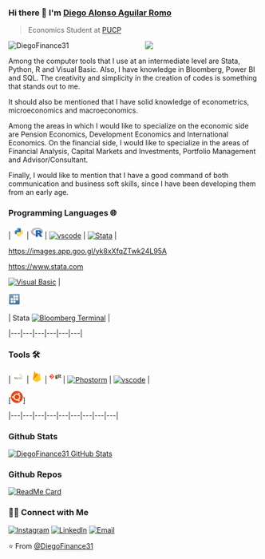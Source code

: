 
### Hi there 👋 I'm [Diego Alonso Aguilar Romo](https://DiegoFinance31.com.np)
> Economics Student at [PUCP](https://www.pucp.edu.pe)


<img align='right' src="https://media.giphy.com/media/M9gbBd9nbDrOTu1Mqx/giphy.gif" width="230">


<img src="https://komarev.com/ghpvc/?username=DiegoFinance31" alt="DiegoFinance31" />

<div>
 <p>
Among the computer tools that I use at an intermediate level are Stata, Python, R and Visual Basic. Also, I have knowledge in Bloomberg, Power BI and SQL. The creativity and simplicity in the creation of codes is something that stands out to me.

It should also be mentioned that I have solid knowledge of econometrics, microeconomics and macroeconomics.

Among the areas in which I would like to specialize on the economic side are Pension Economics, Development Economics and International Economics. On the financial side, I would like to specialize in the areas of Financial Analysis, Capital Markets and Investments, Portfolio Management and Advisor/Consultant.

Finally, I would like to mention that I have a good command of both communication and business soft skills, since I have been developing them from an early age.
</p>
</div>

### Programming Languages 🌐

| [<img src="https://raw.githubusercontent.com/github/explore/80688e429a7d4ef2fca1e82350fe8e3517d3494d/topics/python/python.png" alt="Python" width="24">](https://python.org/) | [<img src="https://raw.githubusercontent.com/github/explore/80688e429a7d4ef2fca1e82350fe8e3517d3494d/topics/r/r.png" alt="R" width="24">](https://r-project.org/) | [<img src="https://upload.wikimedia.org/wikipedia/commons/thumb/2/2d/Visual_Studio_Code_1.18_icon.svg/1200px-Visual_Studio_Code_1.18_icon.svg.png" alt="vscode" width="24">](https://code.visualstudio.com/) | [<img src="https://images.app.goo.gl/yk8xXfqZTwk24L95A" alt="Stata" width="24">](https://www.stata.com/) | 



https://images.app.goo.gl/yk8xXfqZTwk24L95A

https://www.stata.com



[<img src="https://raw.githubusercontent.com/github/explore/80688e429a7d4ef2fca1e82350fe8e3517d3494d/topics/visual basic/visual basic.png" alt="Visual Basic" width="38">](https://visualstudio.microsoft.com/es/downloads/)  | 


[<img src="https://raw.githubusercontent.com/github/explore/80688e429a7d4ef2fca1e82350fe8e3517d3494d/topics/stata/stata.png" alt="Stata" width="24">](https://stata.org/)  


|  Stata [<img src="https://raw.githubusercontent.com/github/explore/80688e429a7d4ef2fca1e82350fe8e3517d3494d/topics/Bloomberg Terminal/Bloomberg Terminal.png" alt="Bloomberg Terminal" width="24">](https://www.bloomberg.com/professional/solution/bloomberg-terminal/) |  



|---|---|---|---|---|---|
 
### Tools 🛠️

| [<img src="https://raw.githubusercontent.com/github/explore/80688e429a7d4ef2fca1e82350fe8e3517d3494d/topics/mysql/mysql.png" alt="mysql" width="24">](https://www.mysql.com/) |  [<img src="https://raw.githubusercontent.com/github/explore/80688e429a7d4ef2fca1e82350fe8e3517d3494d/topics/firebase/firebase.png" alt="firebase" width="24">](https://firebase.google.com/) | [<img src="https://raw.githubusercontent.com/github/explore/80688e429a7d4ef2fca1e82350fe8e3517d3494d/topics/git/git.png" alt="Git" width="24">](https://git-scm.com/) |  [<img src="https://logonoid.com/images/phpstorm-logo.png" alt="Phpstorm" width="24">](https://www.jetbrains.com/phpstorm/) | [<img src="https://upload.wikimedia.org/wikipedia/commons/thumb/2/2d/Visual_Studio_Code_1.18_icon.svg/1200px-Visual_Studio_Code_1.18_icon.svg.png" alt="vscode" width="24">](https://code.visualstudio.com/) | 


[<img src="https://raw.githubusercontent.com/github/explore/80688e429a7d4ef2fca1e82350fe8e3517d3494d/topics/ubuntu/ubuntu.png" alt="Ubuntu" width="24">]


|---|---|---|---|---|---|---|---|---|

### Github Stats

[![DiegoFinance31 GitHub Stats](https://github-readme-stats.vercel.app/api?username=DiegoFinance31&show_icons=true&count_private=true)](https://github.com/DiegoFinance31)

### Github Repos

[![ReadMe Card](https://github-readme-stats.vercel.app/api/pin/?username=DiegoFinance31&repo=Aguilar-Romo-Diego-Alonso_r_py_jl&show_owner=true)](https://github.com/DiegoFinance31/Aguilar-Romo-Diego-Alonso_r_py_jl )

<h3> 🤝🏻 Connect with Me </h3>


<p align="center">

<a href="https://www.instagram.com/diegoaguilarromo/"><img alt="Instagram" src="https://img.shields.io/badge/Instagram-diegoaguilarromo-black?style=flat-square&logo=instagram"></a>
<a href="https://www.linkedin.com/in/diego-alonso-aguilar-romo-484b541ba/" target="_blank"><img alt="LinkedIn" src="https://img.shields.io/badge/LinkedIn-@diegoalonsoaguilarromo-blue?style=flat&logo=linkedin"></a>
<a href="mailto:alonso.aguilarr@@pucp.edu.pe"><img alt="Email" src="https://img.shields.io/badge/Email-alonso.aguilarr@pucp.edu.pe-blue?style=flat&logo=gmail"></a>

</p>


⭐️ From [@DiegoFinance31](https://github.com/DiegoFinance31)
